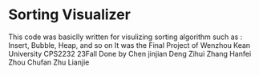 # Sorting Visualizer

This code was basiclly written for visulizing sorting algorithm such as : Insert, Bubble, Heap, and so on
It was the Final Project of Wenzhou Kean University CPS2232 23Fall 
Done by
      Chen jinjian
      Deng Zihui
      Zhang Hanfei
      Zhou Chufan
      Zhu Lianjie
